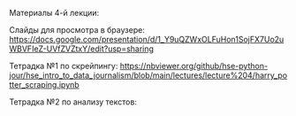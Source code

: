 Материалы 4-й лекции:

Слайды для просмотра в браузере: https://docs.google.com/presentation/d/1_Y9uQZWxOLFuHon1SojFX7Uo2uWBVFIeZ-UVfZVZtxY/edit?usp=sharing

Тетрадка №1 по скрейпингу: https://nbviewer.org/github/hse-python-jour/hse_intro_to_data_journalism/blob/main/lectures/lecture%204/harry_potter_scraping.ipynb

Тетрадка №2 по анализу текстов: 
